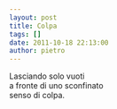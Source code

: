 ```yaml
---
layout: post
title: Colpa
tags: []
date: 2011-10-18 22:13:00
author: pietro
---
```

Lasciando solo vuoti<br/>a fronte di uno sconfinato<br/>senso di colpa.
